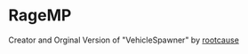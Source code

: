 # RageMP

Creator and Orginal Version of "VehicleSpawner" by [rootcause](https://rage.mp/files/file/37-vehicle-spawner/)